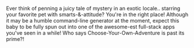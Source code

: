 Ever think of penning a juicy tale of mystery in an exotic locale.. starring your favorite pet with smarts-&-attitude? You're in the right place! Although it may be a humble command-line generator at the moment, expect this baby to be fully spun out into one of the awesome-est full-stack apps you've seen in a while! Who says Choose-Your-Own-Adventure is past its prime?!
